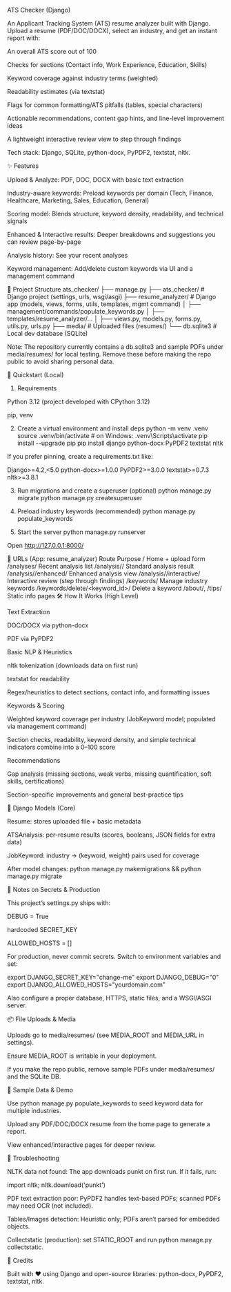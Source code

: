 ATS Checker (Django)

An Applicant Tracking System (ATS) resume analyzer built with Django. Upload a resume (PDF/DOC/DOCX), select an industry, and get an instant report with:

An overall ATS score out of 100

Checks for sections (Contact info, Work Experience, Education, Skills)

Keyword coverage against industry terms (weighted)

Readability estimates (via textstat)

Flags for common formatting/ATS pitfalls (tables, special characters)

Actionable recommendations, content gap hints, and line-level improvement ideas

A lightweight interactive review view to step through findings

Tech stack: Django, SQLite, python-docx, PyPDF2, textstat, nltk.

✨ Features

Upload & Analyze: PDF, DOC, DOCX with basic text extraction

Industry-aware keywords: Preload keywords per domain (Tech, Finance, Healthcare, Marketing, Sales, Education, General)

Scoring model: Blends structure, keyword density, readability, and technical signals

Enhanced & Interactive results: Deeper breakdowns and suggestions you can review page-by-page

Analysis history: See your recent analyses

Keyword management: Add/delete custom keywords via UI and a management command

📂 Project Structure
ats_checker/
├── manage.py
├── ats_checker/                # Django project (settings, urls, wsgi/asgi)
├── resume_analyzer/            # Django app (models, views, forms, utils, templates, mgmt command)
│   ├── management/commands/populate_keywords.py
│   ├── templates/resume_analyzer/...
│   ├── views.py, models.py, forms.py, utils.py, urls.py
├── media/                      # Uploaded files (resumes/)
└── db.sqlite3                  # Local dev database (SQLite)


Note: The repository currently contains a db.sqlite3 and sample PDFs under media/resumes/ for local testing. Remove these before making the repo public to avoid sharing personal data.

🚀 Quickstart (Local)
1) Requirements

Python 3.12 (project developed with CPython 3.12)

pip, venv

2) Create a virtual environment and install deps
python -m venv .venv
source .venv/bin/activate            # on Windows: .venv\Scripts\activate
pip install --upgrade pip
pip install django python-docx PyPDF2 textstat nltk


If you prefer pinning, create a requirements.txt like:

Django>=4.2,<5.0
python-docx>=1.0.0
PyPDF2>=3.0.0
textstat>=0.7.3
nltk>=3.8.1

3) Run migrations and create a superuser (optional)
python manage.py migrate
python manage.py createsuperuser

4) Preload industry keywords (recommended)
python manage.py populate_keywords

5) Start the server
python manage.py runserver


Open http://127.0.0.1:8000/

🧭 URLs (App: resume_analyzer)
Route	Purpose
/	Home + upload form
/analyses/	Recent analysis list
/analysis/<id>/	Standard analysis result
/analysis/<id>/enhanced/	Enhanced analysis view
/analysis/<id>/interactive/	Interactive review (step through findings)
/keywords/	Manage industry keywords
/keywords/delete/<keyword_id>/	Delete a keyword
/about/, /tips/	Static info pages
🛠️ How It Works (High Level)

Text Extraction

DOC/DOCX via python-docx

PDF via PyPDF2

Basic NLP & Heuristics

nltk tokenization (downloads data on first run)

textstat for readability

Regex/heuristics to detect sections, contact info, and formatting issues

Keywords & Scoring

Weighted keyword coverage per industry (JobKeyword model; populated via management command)

Section checks, readability, keyword density, and simple technical indicators combine into a 0–100 score

Recommendations

Gap analysis (missing sections, weak verbs, missing quantification, soft skills, certifications)

Section-specific improvements and general best-practice tips

🧩 Django Models (Core)

Resume: stores uploaded file + basic metadata

ATSAnalysis: per-resume results (scores, booleans, JSON fields for extra data)

JobKeyword: industry → (keyword, weight) pairs used for coverage

After model changes: python manage.py makemigrations && python manage.py migrate

🔐 Notes on Secrets & Production

This project’s settings.py ships with:

DEBUG = True

hardcoded SECRET_KEY

ALLOWED_HOSTS = []

For production, never commit secrets. Switch to environment variables and set:

export DJANGO_SECRET_KEY="change-me"
export DJANGO_DEBUG="0"
export DJANGO_ALLOWED_HOSTS="yourdomain.com"


Also configure a proper database, HTTPS, static files, and a WSGI/ASGI server.

📦 File Uploads & Media

Uploads go to media/resumes/ (see MEDIA_ROOT and MEDIA_URL in settings).

Ensure MEDIA_ROOT is writable in your deployment.

If you make the repo public, remove sample PDFs under media/resumes/ and the SQLite DB.

🧪 Sample Data & Demo

Use python manage.py populate_keywords to seed keyword data for multiple industries.

Upload any PDF/DOC/DOCX resume from the home page to generate a report.

View enhanced/interactive pages for deeper review.

🐛 Troubleshooting

NLTK data not found: The app downloads punkt on first run. If it fails, run:

import nltk; nltk.download('punkt')


PDF text extraction poor: PyPDF2 handles text-based PDFs; scanned PDFs may need OCR (not included).

Tables/Images detection: Heuristic only; PDFs aren’t parsed for embedded objects.

Collectstatic (production): set STATIC_ROOT and run python manage.py collectstatic.

🙌 Credits

Built with ❤️ using Django and open-source libraries: python-docx, PyPDF2, textstat, nltk.
